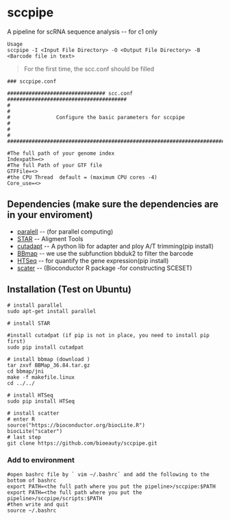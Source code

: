 # sccpipe
A pipeline for scRNA sequence analysis -- for c1 only 

```shell
Usage
sccpipe -I <Input File Directory> -O <Output File Directory> -B <Barcode file in text>
```
> For the first time, the scc.conf should be filled 

```
### sccpipe.conf

################################ scc.conf #######################################
#																				#
#	 			Configure the basic parameters for sccpipe						#
#																				#
#################################################################################

#The full path of your genome index
Indexpath=<>
#The full Path of your GTF file 
GTFFile=<>
#the CPU Thread  default = (maximum CPU cores -4)
Core_use=<>
```

## Dependencies (make sure the dependencies are in your enviroment)
* [paralell](https://www.gnu.org/software/parallel/) -- (for parallel computing)
* [STAR](https://github.com/alexdobin/STAR)    -- Aligment Tools 
* [cutadapt](http://cutadapt.readthedocs.io/en/stable/guide.html) -- A python lib for adapter and ploy A/T trimming(pip install)
* [BBmap](https://sourceforge.net/projects/bbmap/)    -- we use the subfunction bbduk2 to filter the barcode
* [HTSeq](http://www-huber.embl.de/users/anders/HTSeq/doc/overview.html)    -- for quantify the gene expression(pip install)
* [scater](http://bioconductor.org/packages/release/bioc/html/scater.html)   -- (Bioconductor R package -for constructing SCESET)

## Installation (Test on Ubuntu)
```shell
# install parallel
sudo apt-get install parallel  

# install STAR 

#install cutadpat (if pip is not in place, you need to install pip first)
sudo pip install cutadpat

# install bbmap (download )
tar zxvf BBMap_36.84.tar.gz
cd bbmap/jni
make -f makefile.linux
cd ../../

# install HTSeq
sudo pip install HTSeq

# install scatter
# enter R
source("https://bioconductor.org/biocLite.R")
biocLite("scater")
# last step 
git clone https://github.com/bioeauty/sccpipe.git
```

### Add to environment
```
#open bashrc file by ` vim ~/.bashrc` and add the following to the bottom of bashrc
export PATH=<the full path where you put the pipeline>/sccpipe:$PATH
export PATH=<the full path where you put the pipeline>/sccpipe/scripts:$PATH
#then write and quit
source ~/.bashrc
```
